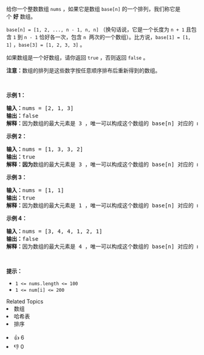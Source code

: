 <p>给你一个整数数组&nbsp;<code>nums</code>&nbsp;，如果它是数组&nbsp;<code>base[n]</code>&nbsp;的一个排列，我们称它是个&nbsp;<strong>好</strong>&nbsp;数组。</p>

<p><code>base[n] = [1, 2, ..., n - 1, n, n]</code>&nbsp;（换句话说，它是一个长度为 <code>n + 1</code>&nbsp;且包含&nbsp;<code>1</code>&nbsp;到&nbsp;<code>n - 1</code>&nbsp;恰好各一次，包含 <code>n</code>&nbsp; 两次的一个数组）。比方说，<code>base[1] = [1, 1]</code>&nbsp;，<code>base[3] = [1, 2, 3, 3]</code>&nbsp;。</p>

<p>如果数组是一个好数组，请你返回&nbsp;<code>true</code>&nbsp;，否则返回&nbsp;<code>false</code>&nbsp;。</p>

<p><strong>注意：</strong>数组的排列是这些数字按任意顺序排布后重新得到的数组。</p>

<p>&nbsp;</p>

<p><strong>示例 1：</strong></p>

<pre><b>输入：</b>nums = [2, 1, 3]
<b>输出：</b>false
<b>解释：</b>因为数组的最大元素是 3 ，唯一可以构成这个数组的 base[n] 对应的 n = 3 。但是 base[3] 有 4 个元素，但数组 nums 只有 3 个元素，所以无法得到 base[3] = [1, 2, 3, 3] 的排列，所以答案为 false 。
</pre>

<p><strong>示例 2：</strong></p>

<pre><b>输入：</b>nums = [1, 3, 3, 2]
<b>输出：</b>true
<b>解释：因为</b>数组的最大元素是 3 ，唯一可以构成这个数组的 base[n] 对应的 n = 3 ，可以看出数组是 base[3] = [1, 2, 3, 3] 的一个排列（交换 nums 中第二个和第四个元素）。所以答案为 true 。</pre>

<p><strong>示例 3：</strong></p>

<pre><b>输入：</b>nums = [1, 1]
<b>输出：</b>true
<b>解释：</b>因为数组的最大元素是 1 ，唯一可以构成这个数组的 base[n] 对应的 n = 1，可以看出数组是 base[1] = [1, 1] 的一个排列。所以答案为 true 。</pre>

<p><strong>示例 4：</strong></p>

<pre><b>输入：</b>nums = [3, 4, 4, 1, 2, 1]
<b>输出：</b>false
<b>解释：</b>因为数组的最大元素是 4 ，唯一可以构成这个数组的 base[n] 对应的 n = 4 。但是 base[n] 有 5 个元素而 nums 有 6 个元素。所以答案为 false 。
</pre>

<p>&nbsp;</p>

<p><strong>提示：</strong></p>

<ul> 
 <li><code>1 &lt;= nums.length &lt;= 100</code></li> 
 <li><code>1 &lt;= num[i] &lt;= 200</code></li> 
</ul>

<div><div>Related Topics</div><div><li>数组</li><li>哈希表</li><li>排序</li></div></div><br><div><li>👍 6</li><li>👎 0</li></div>